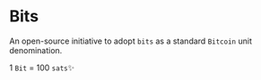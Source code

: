 # Bits
An open-source initiative to adopt `bits` as a standard `Bitcoin` unit denomination.  
  
1 `Bit` = 100 `sats`✨  
